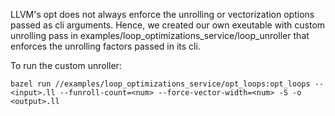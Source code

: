 LLVM's opt does not always enforce the unrolling or vectorization options passed as cli arguments. Hence, we created our own exeutable with custom unrolling pass in examples/loop_optimizations_service/loop_unroller that enforces the unrolling factors passed in its cli.

To run the custom unroller:
```
bazel run //examples/loop_optimizations_service/opt_loops:opt_loops -- <input>.ll --funroll-count=<num> --force-vector-width=<num> -S -o <output>.ll
```
